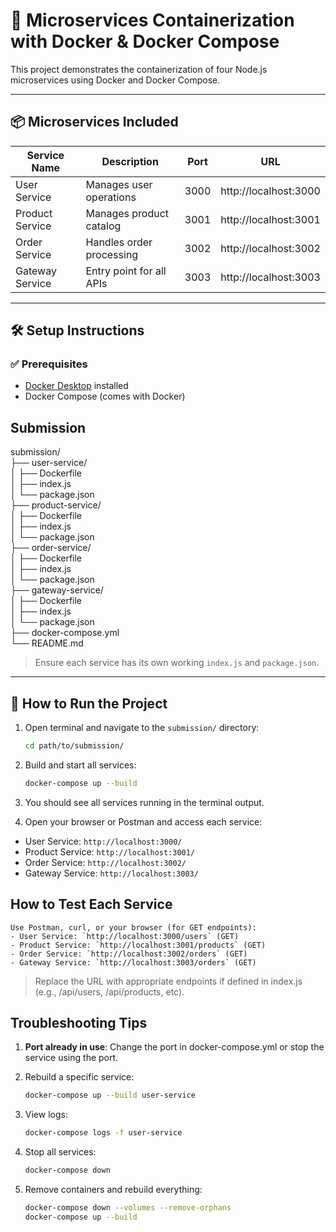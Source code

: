 # 🐳 Microservices Containerization with Docker & Docker Compose

This project demonstrates the containerization of four Node.js microservices using Docker and Docker Compose.

---

## 📦 Microservices Included

| Service Name     | Description             | Port   | URL                     |
|------------------|--------------------------|--------|--------------------------|
| User Service     | Manages user operations  | 3000   | http://localhost:3000   |
| Product Service  | Manages product catalog  | 3001   | http://localhost:3001   |
| Order Service    | Handles order processing | 3002   | http://localhost:3002   |
| Gateway Service  | Entry point for all APIs | 3003   | http://localhost:3003   |

---

## 🛠️ Setup Instructions

### ✅ Prerequisites

- [Docker Desktop](https://www.docker.com/products/docker-desktop) installed
- Docker Compose (comes with Docker)


## Submission

submission/ <br />
├── user-service/ <br />
│ ├── Dockerfile <br />
│ ├── index.js <br />
│ └── package.json <br />
├── product-service/ <br />
│ ├── Dockerfile <br />
│ ├── index.js <br />
│ └── package.json <br />
├── order-service/ <br />
│ ├── Dockerfile <br />
│ ├── index.js <br />
│ └── package.json <br />
├── gateway-service/<br />
│ ├── Dockerfile<br />
│ ├── index.js<br />
│ └── package.json<br />
├── docker-compose.yml<br />
└── README.md

> Ensure each service has its own working `index.js` and `package.json`.

---

## 🚀 How to Run the Project

1. Open terminal and navigate to the `submission/` directory:
   ```bash
   cd path/to/submission/

2. Build and start all services:
    ```bash
    docker-compose up --build

3. You should see all services running in the terminal output.

4. Open your browser or Postman and access each service:
- User Service: `http://localhost:3000/`
- Product Service: `http://localhost:3001/`
- Order Service: `http://localhost:3002/`
- Gateway Service: `http://localhost:3003/`

## How to Test Each Service
    Use Postman, curl, or your browser (for GET endpoints):
    - User Service: `http://localhost:3000/users` (GET)
    - Product Service: `http://localhost:3001/products` (GET)
    - Order Service: `http://localhost:3002/orders` (GET)
    - Gateway Service: `http://localhost:3003/orders` (GET)

> Replace the URL with appropriate endpoints if defined in index.js (e.g., /api/users, /api/products, etc).

## Troubleshooting Tips
1. <b>Port already in use</b>: Change the port in docker-compose.yml or stop the service using the port.

2. Rebuild a specific service:
    ```bash
    docker-compose up --build user-service

3. View logs:
    ```bash
    docker-compose logs -f user-service

4. Stop all services:
    ```bash
    docker-compose down

5. Remove containers and rebuild everything:
    ```bash
    docker-compose down --volumes --remove-orphans
    docker-compose up --build
